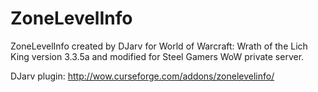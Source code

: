 ZoneLevelInfo
=============

ZoneLevelInfo created by DJarv for World of Warcraft: Wrath of the Lich King version 3.3.5a and modified for Steel Gamers WoW private server.

DJarv plugin: http://wow.curseforge.com/addons/zonelevelinfo/
